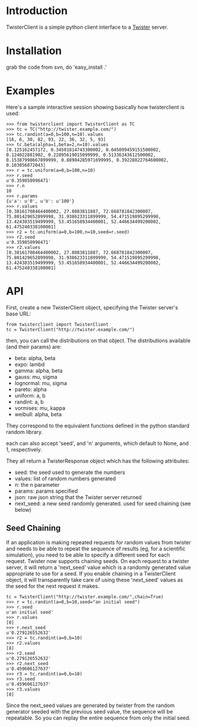 # Introduction #

TwisterClient is a simple python client interface to a [Twister](Twister.md) server.

# Installation #

grab the code from svn, do 'easy\_install .'

# Examples #

Here's a sample interactive session showing basically how twisterclient is used:

```
>>> from twisterclient import TwisterClient as TC
>>> tc = TC("http://twister.example.com/")
>>> tc.randint(a=0,b=100,n=10).values
[16, 6, 30, 82, 93, 22, 36, 32, 5, 93]
>>> tc.beta(alpha=1,beta=2,n=10).values
[0.125162457172, 0.34501814743300002, 0.045099459151500002, 0.124022881902, 0.22895619015099999, 0.51336343612500002, 0.15387998667899999, 0.88984285971699995, 0.39228822764600002, 0.103056072043]
>>> r = tc.uniform(a=0,b=100,n=10)
>>> r.seed
u'0.359850996471'
>>> r.n
10
>>> r.params
{u'a': u'0', u'b': u'100'}
>>> r.values
[0.38161708464400002, 27.8083811887, 72.668781842300007, 75.801429652899998, 31.938623311899999, 54.471519895299998, 13.424383519499999, 53.451658934400001, 52.446634499200002, 61.475240338100001]
>>> r2 = tc.uniform(a=0,b=100,n=10,seed=r.seed)
>>> r2.seed
u'0.359850996471'
>>> r2.values
[0.38161708464400002, 27.8083811887, 72.668781842300007, 75.801429652899998, 31.938623311899999, 54.471519895299998, 13.424383519499999, 53.451658934400001, 52.446634499200002, 61.475240338100001]
```

# API #

First, create a new TwisterClient object, specifying the Twister server's base URL:

```
from twisterclient import TwisterClient
tc = TwisterClient("http://twister.example.com/")
```

then, you can call the distributions on that object. The distributions available (and their params) are:

  * beta: alpha, beta
  * expo: lambd
  * gamma: alpha, beta
  * gauss: mu, sigma
  * lognormal: mu, sigma
  * pareto: alpha
  * uniform: a, b
  * randint: a, b
  * vormises: mu, kappa
  * weibull: alpha, beta

They correspond to the equivalent functions defined in the python standard random library.

each can also accept 'seed', and 'n' arguments, which default to None, and 1, respectively.

They all return a TwisterResponse object which has the following attributes:

  * seed: the seed used to generate the numbers
  * values: list of random numbers generated
  * n: the n parameter
  * params: params specified
  * json: raw json string that the Twister server returned
  * next\_seed: a new seed randomly generated. used for seed chaining (see below)

## Seed Chaining ##

If an application is making repeated requests for random values from twister and needs to be able to repeat the sequence of results (eg, for a scientific simulation), you need to be able to specify a different seed for each request. Twister now supports chaining seeds. On each request to a twister server, it will return a 'next\_seed' value which is a randomly generated value appropriate to use for a seed. If you enable chaining in a TwisterClient object, it will transparently take care of using these 'next\_seed' values as the seed for the next request it makes.


```
tc = TwisterClient("http://twister.example.com/",chain=True)
>>> r = tc.randint(a=0,b=10,seed="an initial seed")
>>> r.seed
u'an initial seed'
>>> r.values
[0]
>>> r.next_seed
u'0.279126552632'
>>> r2 = tc.randint(a=0,b=10)
>>> r2.values
[8]
>>> r2.seed
u'0.279126552632'
>>> r2.next_seed
u'0.459606127637'
>>> r3 = tc.randint(a=0,b=10)
>>> r3.seed
u'0.459606127637'
>>> r3.values
[0]
```

Since the next\_seed values are generated by twister from the random generator seeded with the previous seed value, the sequence will be repeatable. So you can replay the entire sequence from only the initial seed.